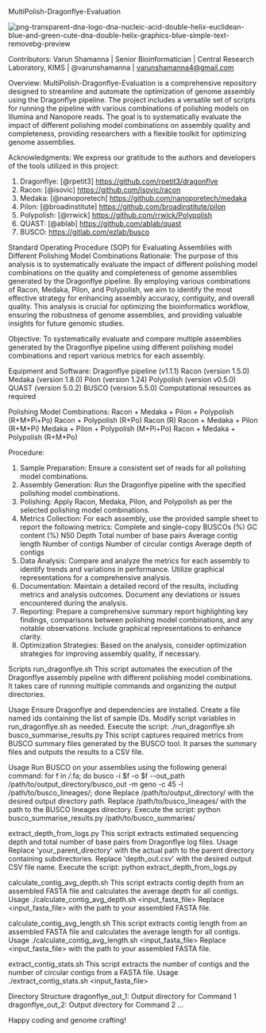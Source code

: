 MultiPolish-Dragonflye-Evaluation



![png-transparent-dna-logo-dna-nucleic-acid-double-helix-euclidean-blue-and-green-cute-dna-double-helix-graphics-blue-simple-text-removebg-preview](https://github.com/srikanth7892/MultiPolish-Dragonflye-Evaluation/assets/141213472/a432e964-6481-41c8-a34b-caa7c846d7c4)





Contributors: Varun Shamanna | Senior Bioinformatician | Central Research Laboratory, KIMS | @varunshamanna | varunshamanna4@gmail.com  

Overview:
MultiPolish-Dragonflye-Evaluation is a comprehensive repository designed to streamline and automate the optimization of genome assembly using the Dragonflye pipeline. The project includes a versatile set of scripts for running the pipeline with various combinations of polishing models on Illumina and Nanopore reads. The goal is to systematically evaluate the impact of different polishing model combinations on assembly quality and completeness, providing researchers with a flexible toolkit for optimizing genome assemblies.

Acknowledgments:
We express our gratitude to the authors and developers of the tools utilized in this project:

1. Dragonflye: [@rpetit3] https://github.com/rpetit3/dragonflye 
2. Racon: [@isovic] https://github.com/isovic/racon 
3. Medaka: [@nanoporetech] https://github.com/nanoporetech/medaka
4. Pilon: [@broadinstitute] https://github.com/broadinstitute/pilon
5. Polypolish: [@rrwick] https://github.com/rrwick/Polypolish 
6. QUAST: [@ablab] https://github.com/ablab/quast 
7. BUSCO: https://gitlab.com/ezlab/busco 

Standard Operating Procedure (SOP) for Evaluating Assemblies with Different Polishing Model Combinations
Rationale:
The purpose of this analysis is to systematically evaluate the impact of different polishing model combinations on the quality and completeness of genome assemblies generated by the Dragonflye pipeline. By employing various combinations of Racon, Medaka, Pilon, and Polypolish, we aim to identify the most effective strategy for enhancing assembly accuracy, contiguity, and overall quality. This analysis is crucial for optimizing the bioinformatics workflow, ensuring the robustness of genome assemblies, and providing valuable insights for future genomic studies.

Objective:
To systematically evaluate and compare multiple assemblies generated by the Dragonflye pipeline using different polishing model combinations and report various metrics for each assembly.

Equipment and Software:
Dragonflye pipeline (v1.1.1)
Racon (version 1.5.0)
Medaka (version 1.8.0)
Pilon (version 1.24)
Polypolish (version v0.5.0)
QUAST (version 5.0.2)
BUSCO (version 5.5.0)
Computational resources as required

Polishing Model Combinations:
Racon + Medaka + Pilon + Polypolish (R+M+Pi+Po)
Racon + Polypolish (R+Po)
Racon (R)
Racon + Medaka + Pilon (R+M+Pi)
Medaka + Pilon + Polypolish (M+Pi+Po)
Racon + Medaka + Polypolish (R+M+Po)

Procedure:
1. Sample Preparation:
Ensure a consistent set of reads for all polishing model combinations.
2. Assembly Generation:
Run the Dragonflye pipeline with the specified polishing model combinations.
3. Polishing:
Apply Racon, Medaka, Pilon, and Polypolish as per the selected polishing model combinations.
4. Metrics Collection:
For each assembly, use the provided sample sheet to report the following metrics:
Complete and single-copy BUSCOs (%)
GC content (%)
N50
Depth
Total number of base pairs
Average contig length
Number of contigs
Number of circular contigs
Average depth of contigs
5. Data Analysis:
Compare and analyze the metrics for each assembly to identify trends and variations in performance.
Utilize graphical representations for a comprehensive analysis.
6. Documentation:
Maintain a detailed record of the results, including metrics and analysis outcomes.
Document any deviations or issues encountered during the analysis.
7. Reporting:
Prepare a comprehensive summary report highlighting key findings, comparisons between polishing model combinations, and any notable observations.
Include graphical representations to enhance clarity.
8. Optimization Strategies:
Based on the analysis, consider optimization strategies for improving assembly quality, if necessary.

Scripts
run_dragonflye.sh
This script automates the execution of the Dragonflye assembly pipeline with different polishing model combinations. It takes care of running multiple commands and organizing the output directories.

Usage
Ensure Dragonflye and dependencies are installed.
Create a file named ids containing the list of sample IDs.
Modify script variables in run_dragonflye.sh as needed.
Execute the script: ./run_dragonflye.sh
busco_summarise_results.py
This script captures required metrics from BUSCO summary files generated by the BUSCO tool. It parses the summary files and outputs the results to a CSV file.

Usage
Run BUSCO on your assemblies using the following general command:
for f in */*.fa; do busco -i $f -o $f --out_path /path/to/output_directory/busco_out -m geno -c 45 -l /path/to/busco_lineages/; done
Replace /path/to/output_directory/ with the desired output directory path.
Replace /path/to/busco_lineages/ with the path to the BUSCO lineages directory.
Execute the script: python busco_summarise_results.py /path/to/busco_summaries/


extract_depth_from_logs.py
This script extracts estimated sequencing depth and total number of base pairs from Dragonflye log files.
Usage
Replace 'your_parent_directory' with the actual path to the parent directory containing subdirectories.
Replace 'depth_out.csv' with the desired output CSV file name.
Execute the script: python extract_depth_from_logs.py

calculate_contig_avg_depth.sh
This script extracts contig depth from an assembled FASTA file and calculates the average depth for all contigs.
Usage
./calculate_contig_avg_depth.sh <input_fasta_file>
Replace <input_fasta_file> with the path to your assembled FASTA file.


calculate_contig_avg_length.sh
This script extracts contig length from an assembled FASTA file and calculates the average length for all contigs.
Usage
./calculate_contig_avg_length.sh <input_fasta_file>
Replace <input_fasta_file> with the path to your assembled FASTA file.


extract_contig_stats.sh
This script extracts the number of contigs and the number of circular contigs from a FASTA file.
Usage
./extract_contig_stats.sh <input_fasta_file>



Directory Structure
dragonflye_out_1: Output directory for Command 1
dragonflye_out_2: Output directory for Command 2
...

Happy coding and genome crafting!


